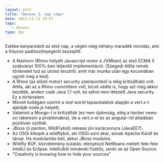 ```yaml
---
layout: post
title: "Devoxx 1. nap vége"
date: 2013-11-13 19:57
tags: 
   - devoxx
type: dpc
---
```

Estébe kanyarodott az első nap, a végén még néhány maradék mondás, ami a folyosó padlószőnyegéról összejött:

* A Nashorn (Rhino helyett Javascript motor a JVMben) az első ECMA 5 szabványt 100%-ban teljesítő implementáció. (Szegedi Attila remek történetet tud az utolsó tesztről, amit már munka után egy kocsmában ugrott meg a kód).
* A Rhinó (az előző motor) security szempontból is elég kritizálható volt. Attila, aki az a Rhino committere volt, kicsit védte is, hogy azt még akkor kezdték, amikor csak Java 1.1 volt, és sehol nem létezett Java security. Ez a történelem.
* Művelt kollégám szerint a *real world* tapasztalatok alapján a vert.x-t ajánlják node.js helyett.
* Valamint a Mongo-t is kritizálták (ez nem újdonság, elég a hacker news-on rákeresni a problémákra), de a vert.x-el és az angular-ról általában pozitívan szóltak.
* JBoss (ó pardon, WildFlyból) release jön karácsonyra (JavaEE7).
* Az OSGi kikopik a wildflyból, aki OSGi-ozni akar, annak Apache Karaf és társai. Ha modularitás kell, akkor JBoss modules.
* Wildfly BOF, közvélemény kutatás: elenyésző NetBeans mellett fele-fele IntelliJ és Eclipse. IntelliJből mindenki fizetős, senki se az Open Source. 
* "Creativity is knowing how to hide your sources"
